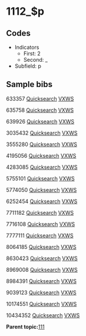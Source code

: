 # 1112\_$p

## Codes

-   Indicators
    -   First: 2
    -   Second: \_
-   Subfield: p

## Sample bibs

633357 [Quicksearch](https://search.library.yale.edu/catalog/633357) [VXWS](http://prodorbis.library.yale.edu:7014/vxws/GetHoldingsService?bibId=633357)

635758 [Quicksearch](https://search.library.yale.edu/catalog/635758) [VXWS](http://prodorbis.library.yale.edu:7014/vxws/GetHoldingsService?bibId=635758)

639926 [Quicksearch](https://search.library.yale.edu/catalog/639926) [VXWS](http://prodorbis.library.yale.edu:7014/vxws/GetHoldingsService?bibId=639926)

3035432 [Quicksearch](https://search.library.yale.edu/catalog/3035432) [VXWS](http://prodorbis.library.yale.edu:7014/vxws/GetHoldingsService?bibId=3035432)

3555280 [Quicksearch](https://search.library.yale.edu/catalog/3555280) [VXWS](http://prodorbis.library.yale.edu:7014/vxws/GetHoldingsService?bibId=3555280)

4195056 [Quicksearch](https://search.library.yale.edu/catalog/4195056) [VXWS](http://prodorbis.library.yale.edu:7014/vxws/GetHoldingsService?bibId=4195056)

4283085 [Quicksearch](https://search.library.yale.edu/catalog/4283085) [VXWS](http://prodorbis.library.yale.edu:7014/vxws/GetHoldingsService?bibId=4283085)

5755101 [Quicksearch](https://search.library.yale.edu/catalog/5755101) [VXWS](http://prodorbis.library.yale.edu:7014/vxws/GetHoldingsService?bibId=5755101)

5774050 [Quicksearch](https://search.library.yale.edu/catalog/5774050) [VXWS](http://prodorbis.library.yale.edu:7014/vxws/GetHoldingsService?bibId=5774050)

6252454 [Quicksearch](https://search.library.yale.edu/catalog/6252454) [VXWS](http://prodorbis.library.yale.edu:7014/vxws/GetHoldingsService?bibId=6252454)

7711182 [Quicksearch](https://search.library.yale.edu/catalog/7711182) [VXWS](http://prodorbis.library.yale.edu:7014/vxws/GetHoldingsService?bibId=7711182)

7716108 [Quicksearch](https://search.library.yale.edu/catalog/7716108) [VXWS](http://prodorbis.library.yale.edu:7014/vxws/GetHoldingsService?bibId=7716108)

7777111 [Quicksearch](https://search.library.yale.edu/catalog/7777111) [VXWS](http://prodorbis.library.yale.edu:7014/vxws/GetHoldingsService?bibId=7777111)

8064185 [Quicksearch](https://search.library.yale.edu/catalog/8064185) [VXWS](http://prodorbis.library.yale.edu:7014/vxws/GetHoldingsService?bibId=8064185)

8630423 [Quicksearch](https://search.library.yale.edu/catalog/8630423) [VXWS](http://prodorbis.library.yale.edu:7014/vxws/GetHoldingsService?bibId=8630423)

8969008 [Quicksearch](https://search.library.yale.edu/catalog/8969008) [VXWS](http://prodorbis.library.yale.edu:7014/vxws/GetHoldingsService?bibId=8969008)

8984391 [Quicksearch](https://search.library.yale.edu/catalog/8984391) [VXWS](http://prodorbis.library.yale.edu:7014/vxws/GetHoldingsService?bibId=8984391)

9039123 [Quicksearch](https://search.library.yale.edu/catalog/9039123) [VXWS](http://prodorbis.library.yale.edu:7014/vxws/GetHoldingsService?bibId=9039123)

10174551 [Quicksearch](https://search.library.yale.edu/catalog/10174551) [VXWS](http://prodorbis.library.yale.edu:7014/vxws/GetHoldingsService?bibId=10174551)

10434352 [Quicksearch](https://search.library.yale.edu/catalog/10434352) [VXWS](http://prodorbis.library.yale.edu:7014/vxws/GetHoldingsService?bibId=10434352)

**Parent topic:**[111](../../tags/111/111.md)

